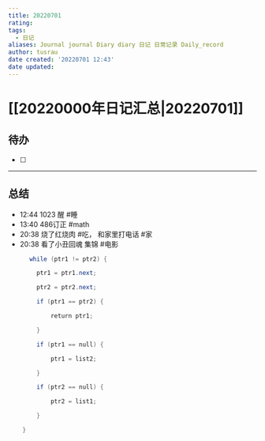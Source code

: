 ```yaml
---
title: 20220701
rating:
tags:
  - 日记
aliases: Journal journal Diary diary 日记 日常记录 Daily_record
author: tusrau
date created: '20220701 12:43'
date updated:
---
```


# [[20220000年日记汇总|20220701]]

## 待办

- [ ] 

---

## 总结

- 12:44 1023 醒 #睡
- 13:40 486订正 #math
- 20:38 烧了红烧肉 #吃， 和家里打电话 #家
- 20:38 看了小丑回魂 集锦 #电影






```java
      while (ptr1 != ptr2) {

        ptr1 = ptr1.next;

        ptr2 = ptr2.next;

        if (ptr1 == ptr2) {

            return ptr1;

        }

        if (ptr1 == null) {

            ptr1 = list2;

        }

        if (ptr2 == null) {

            ptr2 = list1;

        }

    }
```